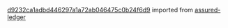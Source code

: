 [d9232ca1adbd446297a1a72ab046475c0b24f6d9](https://github.com/insolar/assured-ledger/commit/d9232ca1adbd446297a1a72ab046475c0b24f6d9) imported from [assured-ledger](https://github.com/insolar/assured-ledger)
